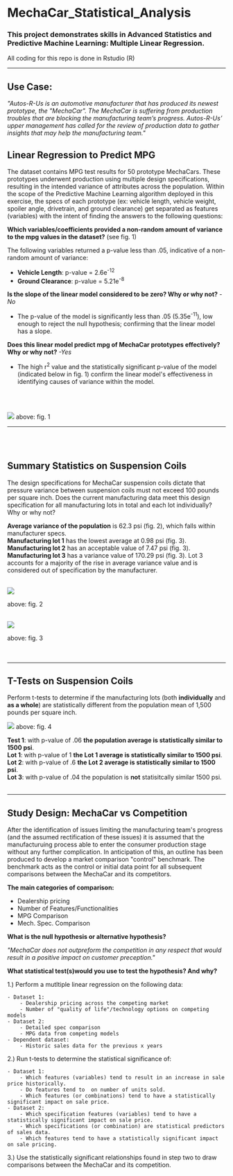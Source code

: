 # **MechaCar_Statistical_Analysis**
### **This project demonstrates skills in Advanced Statistics and Predictive Machine Learning: Multiple Linear Regression.**

All coding for this repo is done in Rstudio (R) 
* **
## **Use Case**:
*"Autos-R-Us is an automotive manufacturer that has produced its newest prototype, the "MechaCar". The MechaCar is suffering from production troubles that are blocking the manufacturing team’s progress. Autos-R-Us’ upper management has called for the review of production data to gather insights that may help the manufacturing team."*
</br> 

## **Linear Regression to Predict MPG**
The dataset contains MPG test results for 50 prototype MechaCars. These prototypes underwent production using multiple design specifications, resulting in the intended variance of attributes across the population. Within the scope of the Predictive Machine Learning algorithm deployed in this exercise, the specs of each prototype (ex: vehicle length, vehicle weight, spoiler angle, drivetrain, and ground clearance) get separated as features (variables) with the intent of finding the answers to the following questions:

**Which variables/coefficients provided a non-random amount of variance to the mpg values in the dataset?** (see fig. 1)

The following variables returned a p-value less than .05, indicative of a non-random amount of variance:
* **Vehicle Length**: p-value = 2.6e<sup>-12</sup>
* **Ground Clearance**: p-value = 5.21e<sup>-8</sup>

**Is the slope of the linear model considered to be zero? Why or why not?** *-No*
- The p-value of the model is significantly less than .05 (5.35e<sup>-11</sup>), low enough to reject the null hypothesis; confirming that the linear model has a slope.  

**Does this linear model predict mpg of MechaCar prototypes effectively? Why or why not?** *-Yes*
- The high r<sup>2</sup> value and the statistically significant p-value of the model (indicated below in fig. 1) confirm the linear model's effectiveness in identifying causes of variance within the model.
</br>
</br>

![](./images/fig1.png)
above: fig. 1
* **
</br>
</br>

## **Summary Statistics on Suspension Coils**
The design specifications for MechaCar suspension coils dictate that pressure variance between suspension coils must not exceed 100 pounds per square inch. Does the current manufacturing data meet this design specification for all manufacturing lots in total and each lot individually? Why or why not?

**Average variance of the population** is 62.3 psi (fig. 2), which falls within manufacturer specs. </br>
**Manufacturing lot 1** has the lowest average at 0.98 psi (fig. 3).</br>
**Manufacturing lot 2** has an acceptable value of 7.47 psi (fig. 3).</br>
**Manufacturing lot 3** has a variance value of 170.29 psi (fig. 3). Lot 3 accounts for a majority of the rise in average variance value and is considered out of specification by the manufacturer.
</br>
</br>

![](./images/fig2.png)

above: fig. 2 
</br>
</br>

![](./images/fig3.png)

above: fig. 3
</br>
</br>
</br>

* **
## T-Tests on Suspension Coils
Perform t-tests to determine if the manufacturing lots (both **individually** and **as a whole**) are statistically different from the population mean of 1,500 pounds per square inch.

![](./images/fig4.png)
above: fig. 4


**Test 1**: with p-value of .06 **the population average is statistically similar to 1500 psi**. </br>
**Lot 1**: with p-value of 1 **the Lot 1 average is statistically similar to 1500 psi**.</br>
**Lot 2**: with p-value of .6 **the Lot 2 average is statistically similar to 1500 psi**.</br>
**Lot 3**: with p-value of .04 the population is **not** statisitcally similar 1500 psi.</br>
</br>

* **
## Study Design: MechaCar vs Competition
After the identification of issues limiting the manufacturing team's progress (and the assumed rectification of these issues) it is assumed that the manufacturuing process able to enter the consumer production stage without any further complication. In anticipation of this, an outline has been produced to develop a market comparison "control" benchmark. The benchmark acts as the control or initial data point for all subsequent comparisons between the MechaCar and its competitors.

**The main categories of comparison:**
* Dealership pricing
* Number of Features/Functionalities
* MPG Comparison
* Mech. Spec. Comparison


**What is the null hypothesis or alternative hypothesis?**
</br>

 *"MechaCar does not outpreform the competition in any respect that would result in a positive impact on customer preception."*

**What statistical test(s)would you use to test the hypothesis? And why?**


1.) Perform a mutltiple linear regression on the following data: 

    - Dataset 1:
        - Dealership pricing across the competing market
        - Number of "quality of life"/technology options on competing models
    - Dataset 2:
        - Detailed spec comparison
        - MPG data from competing models
    - Dependent dataset:
        - Historic sales data for the previous x years
2.)  Run t-tests to determine the statistical significance of:

    - Dataset 1:
        - Which features (variables) tend to result in an increase in sale price historically. 
        - Do features tend to  on number of units sold.
        - Which features (or combinations) tend to have a statistically significant impact on sale price.
    - Dataset 2:
        - Which specification features (variables) tend to have a statistically significant impact on sale price. 
        - Which specifications (or combination) are statistical predictors of sales data.
        - Which features tend to have a statistically significant impact on sale pricing.
3.) Use the statistically significant relationships found in step two to draw comparisons between the MechaCar and its competition. 
